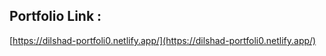 ## Portfolio Link :
[https://dilshad-portfoli0.netlify.app/](https://dilshad-portfoli0.netlify.app/)
